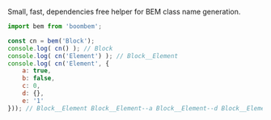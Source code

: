 Small, fast, dependencies free helper for BEM class name generation.

```js
import bem from 'boombem';

const cn = bem('Block');
console.log( cn() ); // Block
console.log( cn('Element') ); // Block__Element
console.log( cn('Element', {
    a: true,
    b: false,
    c: 0,
    d: {},
    e: '1'
})); // Block__Element Block__Element--a Block__Element--d Block__Element--e
```
